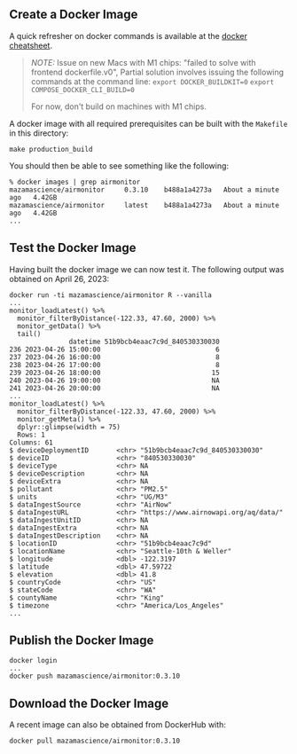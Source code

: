 ## Create a Docker Image ##

A quick refresher on docker commands is available at the [docker cheatsheet](https://github.com/wsargent/docker-cheat-sheet).

> _NOTE:_ Issue on new Macs with M1 chips: "failed to solve with frontend dockerfile.v0", 
> Partial solution involves issuing the following commands at the command line:
> `export DOCKER_BUILDKIT=0`
> `export COMPOSE_DOCKER_CLI_BUILD=0`
>
> For now, don't build on machines with M1 chips.

A docker image with all required prerequisites can be built with the `Makefile` in this directory:

```
make production_build
```

You should then be able to see something like the following:

```
% docker images | grep airmonitor
mazamascience/airmonitor     0.3.10    b488a1a4273a   About a minute ago   4.42GB
mazamascience/airmonitor     latest    b488a1a4273a   About a minute ago   4.42GB
...
```

## Test the Docker Image ##

Having built the docker image we can now test it. The following output was 
obtained on April 26, 2023:

```
docker run -ti mazamascience/airmonitor R --vanilla
...
monitor_loadLatest() %>% 
  monitor_filterByDistance(-122.33, 47.60, 2000) %>%
  monitor_getData() %>% 
  tail()
               datetime 51b9bcb4eaac7c9d_840530330030
236 2023-04-26 15:00:00                             6
237 2023-04-26 16:00:00                             8
238 2023-04-26 17:00:00                             8
239 2023-04-26 18:00:00                            15
240 2023-04-26 19:00:00                            NA
241 2023-04-26 20:00:00                            NA
...
monitor_loadLatest() %>% 
  monitor_filterByDistance(-122.33, 47.60, 2000) %>%
  monitor_getMeta() %>% 
  dplyr::glimpse(width = 75)
  Rows: 1
Columns: 61
$ deviceDeploymentID       <chr> "51b9bcb4eaac7c9d_840530330030"
$ deviceID                 <chr> "840530330030"
$ deviceType               <chr> NA
$ deviceDescription        <chr> NA
$ deviceExtra              <chr> NA
$ pollutant                <chr> "PM2.5"
$ units                    <chr> "UG/M3"
$ dataIngestSource         <chr> "AirNow"
$ dataIngestURL            <chr> "https://www.airnowapi.org/aq/data/"
$ dataIngestUnitID         <chr> NA
$ dataIngestExtra          <chr> NA
$ dataIngestDescription    <chr> NA
$ locationID               <chr> "51b9bcb4eaac7c9d"
$ locationName             <chr> "Seattle-10th & Weller"
$ longitude                <dbl> -122.3197
$ latitude                 <dbl> 47.59722
$ elevation                <dbl> 41.8
$ countryCode              <chr> "US"
$ stateCode                <chr> "WA"
$ countyName               <chr> "King"
$ timezone                 <chr> "America/Los_Angeles"
...
```

## Publish the Docker Image ##

```
docker login
...
docker push mazamascience/airmonitor:0.3.10
```


## Download the Docker Image ##

A recent image can also be obtained from DockerHub with:

```
docker pull mazamascience/airmonitor:0.3.10
```


